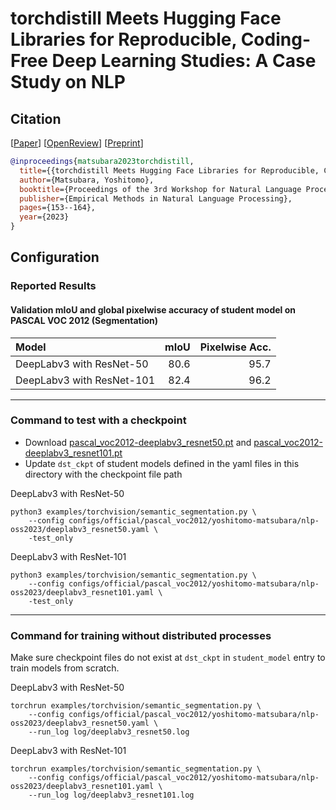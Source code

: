 # torchdistill Meets Hugging Face Libraries for Reproducible, Coding-Free Deep Learning Studies: A Case Study on NLP
## Citation
[[Paper](https://aclanthology.org/2023.nlposs-1.18/)] [[OpenReview](https://openreview.net/forum?id=A5Axeeu1Bo)] [[Preprint](https://arxiv.org/abs/2310.17644)]  
```bibtex
@inproceedings{matsubara2023torchdistill,
  title={{torchdistill Meets Hugging Face Libraries for Reproducible, Coding-Free Deep Learning Studies: A Case Study on NLP}},
  author={Matsubara, Yoshitomo},
  booktitle={Proceedings of the 3rd Workshop for Natural Language Processing Open Source Software (NLP-OSS 2023)},
  publisher={Empirical Methods in Natural Language Processing},
  pages={153--164},
  year={2023}
}
```

## Configuration
### Reported Results
#### Validation mIoU and global pixelwise accuracy of student model on PASCAL VOC 2012 (Segmentation)
| Model                     | mIoU |    Pixelwise Acc. |  
|:--------------------------|-----:|------------------:|  
| DeepLabv3 with ResNet-50  | 80.6 |              95.7 |  
| DeepLabv3 with ResNet-101 | 82.4 |              96.2 |  

---
### Command to test with a checkpoint
- Download [pascal_voc2012-deeplabv3_resnet50.pt](https://github.com/yoshitomo-matsubara/torchdistill/releases/download/v0.2.8/pascal_voc2012-deeplabv3_resnet50.pt) and [pascal_voc2012-deeplabv3_resnet101.pt](https://github.com/yoshitomo-matsubara/torchdistill/releases/download/v0.2.8/pascal_voc2012-deeplabv3_resnet101.pt)
- Update `dst_ckpt` of student models defined in the yaml files in this directory with the checkpoint file path

DeepLabv3 with ResNet-50
```
python3 examples/torchvision/semantic_segmentation.py \
    --config configs/official/pascal_voc2012/yoshitomo-matsubara/nlp-oss2023/deeplabv3_resnet50.yaml \
    -test_only
```

DeepLabv3 with ResNet-101
```
python3 examples/torchvision/semantic_segmentation.py \
    --config configs/official/pascal_voc2012/yoshitomo-matsubara/nlp-oss2023/deeplabv3_resnet101.yaml \
    -test_only
```

---
### Command for training without distributed processes
Make sure checkpoint files do not exist at `dst_ckpt` in `student_model` entry to train models from scratch.

DeepLabv3 with ResNet-50
```
torchrun examples/torchvision/semantic_segmentation.py \
    --config configs/official/pascal_voc2012/yoshitomo-matsubara/nlp-oss2023/deeplabv3_resnet50.yaml \
    --run_log log/deeplabv3_resnet50.log 
```

DeepLabv3 with ResNet-101
```
torchrun examples/torchvision/semantic_segmentation.py \
    --config configs/official/pascal_voc2012/yoshitomo-matsubara/nlp-oss2023/deeplabv3_resnet101.yaml \
    --run_log log/deeplabv3_resnet101.log 
```
